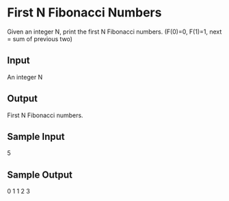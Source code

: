 # First N Fibonacci Numbers

Given an integer N, print the first N Fibonacci numbers. (F(0)=0, F(1)=1, next = sum of previous two)

## Input
An integer N

## Output
First N Fibonacci numbers.

## Sample Input
5

## Sample Output
0 1 1 2 3

